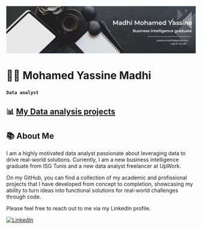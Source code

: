 <center><img alt="Header" src="https://github.com/yassine978/yassine978/blob/main/header.jfif?raw=true"/></center>

# 👨‍💻 Mohamed Yassine Madhi

**`Data analyst`**

## 📊 [My Data analysis projects](https://github.com/stars/yassine978/lists/data-analysis)

## 📚 About Me
I am a highly motivated data analyst passionate about leveraging data to drive real-world solutions. Currently, I am a new business intelligence graduate from ISG Tunis and a new data analyst freelancer at UpWork.

On my GitHub, you can find a collection of my academic and profissional projects that I have developed from concept to completion, showcasing my ability to turn ideas into functional solutions for real-world challenges through code.


Please feel free to reach out to me via my LinkedIn profile.

[![LinkedIn](https://img.shields.io/badge/LinkedIn-blue?style=flat&logo=linkedin)](https://www.linkedin.com/in/madhi-mohamed-yassine/)
